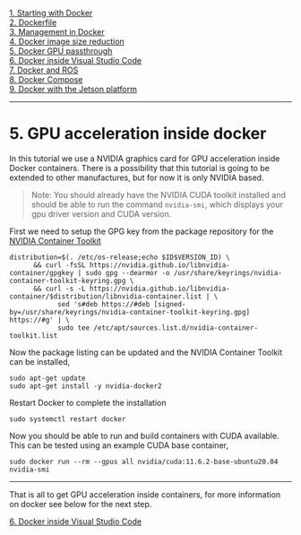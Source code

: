 

[1. Starting with Docker](docker_starting.md)  
[2. Dockerfile](docker_dockerfile.md)  
[3. Management in Docker](docker_management.md)  
[4. Docker image size reduction](docker_sizereduction.md)  
[5. Docker GPU passthrough](docker_gpu_passthrough.md)  
[6. Docker inside Visual Studio Code](docker_vscode.md)  
[7. Docker and ROS](docker_ros.md)  
[8. Docker Compose](docker_compose.md)  
[9. Docker with the Jetson platform](docker_jetson.md) 

___

# 5. GPU acceleration inside docker
In this tutorial we use a NVIDIA graphics card for GPU acceleration inside Docker containers. There is a possibility that this tutorial is going to be extended to other manufactures, but for now it is only NVIDIA based.


>Note: You should already have the NVIDIA CUDA toolkit installed and should be able to run the command `nvidia-smi`, which displays your gpu driver version and CUDA version.

First we need to setup the GPG key from the package repository for the [NVIDIA Container Toolkit](https://docs.nvidia.com/datacenter/cloud-native/container-toolkit/install-guide.html#docker)
```
distribution=$(. /etc/os-release;echo $ID$VERSION_ID) \
      && curl -fsSL https://nvidia.github.io/libnvidia-container/gpgkey | sudo gpg --dearmor -o /usr/share/keyrings/nvidia-container-toolkit-keyring.gpg \
      && curl -s -L https://nvidia.github.io/libnvidia-container/$distribution/libnvidia-container.list | \
            sed 's#deb https://#deb [signed-by=/usr/share/keyrings/nvidia-container-toolkit-keyring.gpg] https://#g' | \
            sudo tee /etc/apt/sources.list.d/nvidia-container-toolkit.list
```
Now the package listing can be updated and the NVIDIA Container Toolkit can be installed,
```
sudo apt-get update
sudo apt-get install -y nvidia-docker2
```

Restart Docker to complete the installation
```
sudo systemctl restart docker
```

Now you should be able to run and build containers with CUDA available. This can be tested using an example CUDA base container,
```
sudo docker run --rm --gpus all nvidia/cuda:11.6.2-base-ubuntu20.04 nvidia-smi
```

___

That is all to get GPU acceleration inside containers, for more information on docker see below for the next step.
 
[6. Docker inside Visual Studio Code](docker_vscode.md)  








